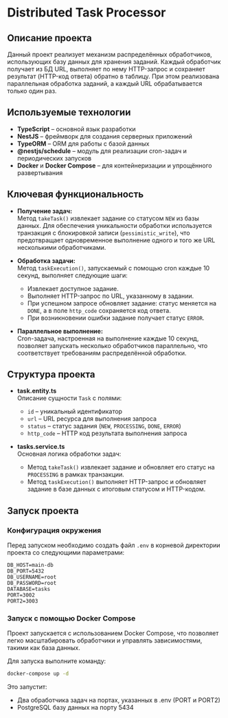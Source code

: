 # Distributed Task Processor

## Описание проекта

Данный проект реализует механизм распределённых обработчиков, использующих базу данных для хранения заданий. Каждый обработчик получает из БД URL, выполняет по нему HTTP-запрос и сохраняет результат (HTTP-код ответа) обратно в таблицу. При этом реализована параллельная обработка заданий, а каждый URL обрабатывается только один раз.

## Используемые технологии

- **TypeScript** – основной язык разработки
- **NestJS** – фреймворк для создания серверных приложений
- **TypeORM** – ORM для работы с базой данных
- **@nestjs/schedule** – модуль для реализации cron-задач и периодических запусков
- **Docker** и **Docker Compose** – для контейнеризации и упрощённого развертывания

## Ключевая функциональность

- **Получение задач:**  
  Метод `takeTask()` извлекает задание со статусом `NEW` из базы данных. Для обеспечения уникальности обработки используется транзакция с блокировкой записи (`pessimistic_write`), что предотвращает одновременное выполнение одного и того же URL несколькими обработчиками.

- **Обработка задачи:**  
  Метод `taskExecution()`, запускаемый с помощью cron каждые 10 секунд, выполняет следующие шаги:
  - Извлекает доступное задание.
  - Выполняет HTTP-запрос по URL, указанному в задании.
  - При успешном запросе обновляет задание: статус меняется на `DONE`, а в поле `http_code` сохраняется код ответа.
  - При возникновении ошибки задание получает статус `ERROR`.

- **Параллельное выполнение:**  
  Cron-задача, настроенная на выполнение каждые 10 секунд, позволяет запускать несколько обработчиков параллельно, что соответствует требованиям распределённой обработки.

## Структура проекта

- **task.entity.ts**  
  Описание сущности `Task` с полями:
  - `id` – уникальный идентификатор
  - `url` – URL ресурса для выполнения запроса
  - `status` – статус задания (`NEW`, `PROCESSING`, `DONE`, `ERROR`)
  - `http_code` – HTTP код результата выполнения запроса

- **tasks.service.ts**  
  Основная логика обработки задач:
  - Метод `takeTask()` извлекает задание и обновляет его статус на `PROCESSING` в рамках транзакции.
  - Метод `taskExecution()` выполняет HTTP-запрос и обновляет задание в базе данных с итоговым статусом и HTTP-кодом.

## Запуск проекта

### Конфигурация окружения

Перед запуском необходимо создать файл `.env` в корневой директории проекта со следующими параметрами:

```env
DB_HOST=main-db
DB_PORT=5432
DB_USERNAME=root
DB_PASSWORD=root
DATABASE=tasks
PORT=3002
PORT2=3003
```

### Запуск с помощью Docker Compose

Проект запускается с использованием Docker Compose, что позволяет легко масштабировать обработчики и управлять зависимостями, такими как база данных.

Для запуска выполните команду:
```bash
docker-compose up -d
```

Это запустит:
- Два обработчика задач на портах, указанных в .env (PORT и PORT2)
- PostgreSQL базу данных на порту 5434

